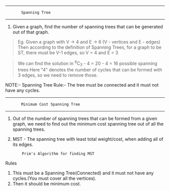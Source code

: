 ***
           Spanning Tree
***
1. Given a graph, find the number of spanning trees that can be generated out of that graph.
> Eg. Given a graph with V -> 4 and E -> 6 (V - vertices and E - edges)
Then according to the definition of Spanning Trees, for a graph to be ST, there must be V-1
edges, so V = 4 and E = 3

> We can find the solution in 
> <sup>6</sup>C<sub>3</sub> - 4 = 20 - 4 = 16 possible spanning trees
> Here "4" denotes the number of cycles that can be formed with 3 edges, 
> so we need to remove those.

NOTE:- Spanning Tree Rule:- The tree must be connected and it must not have any cycles.
***
           Minimum Cost Spanning Tree
***
1. Out of the number of spanning trees that can be formed from a given graph, we need to find out the
minimum cost spanning tree out of all the spanning trees.
2. MST - The spanning tree with least total weight/cost, when adding all of its edges.

           Prim's Algorithm for finding MST
Rules
1. This must be a Spanning Tree(Connected) and it must not have any cycles.(You must cover all the vertices).
2. Then it should be minimum cost.